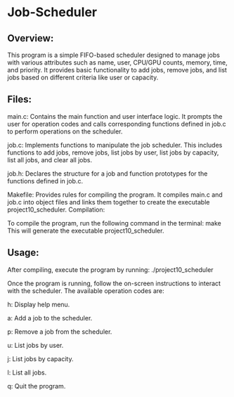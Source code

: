 # Job-Scheduler

## Overview:

This program is a simple FIFO-based scheduler designed to manage jobs with various attributes such as name, user, CPU/GPU counts, memory, time, and priority. It provides basic functionality to add jobs, remove jobs, and list jobs based on different criteria like user or capacity.



## Files:

<p>
main.c: Contains the main function and user interface logic. It prompts the user for operation codes and calls corresponding functions defined in job.c to perform operations on the scheduler.

job.c: Implements functions to manipulate the job scheduler. This includes functions to add jobs, remove jobs, list jobs by user, list jobs by capacity, list all jobs, and clear all jobs.

job.h: Declares the structure for a job and function prototypes for the functions defined in job.c.

Makefile: Provides rules for compiling the program. It compiles main.c and job.c into object files and links them together to create the executable project10_scheduler.
Compilation:


To compile the program, run the following command in the terminal:
make
This will generate the executable project10_scheduler.
<p>




## Usage:
<p>
After compiling, execute the program by running:
./project10_scheduler


Once the program is running, follow the on-screen instructions to interact with the scheduler. The available operation codes are:

h: Display help menu.

a: Add a job to the scheduler.

p: Remove a job from the scheduler.

u: List jobs by user.

j: List jobs by capacity.

l: List all jobs.

q: Quit the program.
<p>
